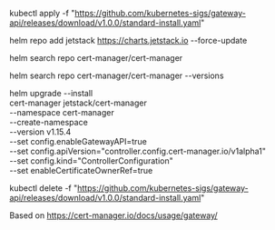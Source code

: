 


kubectl apply -f "https://github.com/kubernetes-sigs/gateway-api/releases/download/v1.0.0/standard-install.yaml"


helm repo add jetstack https://charts.jetstack.io --force-update



helm search repo  cert-manager/cert-manager 

helm search repo  cert-manager/cert-manager --versions



helm upgrade  --install \
  cert-manager jetstack/cert-manager \
  --namespace cert-manager \
  --create-namespace \
  --version v1.15.4  \
  --set config.enableGatewayAPI=true \
  --set config.apiVersion="controller.config.cert-manager.io/v1alpha1" \
  --set config.kind="ControllerConfiguration" \
  --set enableCertificateOwnerRef=true


kubectl delete -f "https://github.com/kubernetes-sigs/gateway-api/releases/download/v1.0.0/standard-install.yaml"


Based on  https://cert-manager.io/docs/usage/gateway/





